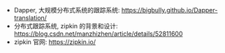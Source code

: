 
- Dapper, 大规模分布式系统的跟踪系统: https://bigbully.github.io/Dapper-translation/
- 分布式跟踪系统, zipkin 的背景和设计: https://blog.csdn.net/manzhizhen/article/details/52811600
- zipkin 官网: https://zipkin.io/
